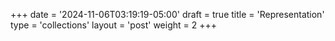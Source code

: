 +++
date = '2024-11-06T03:19:19-05:00'
draft = true
title = 'Representation'
type = 'collections'
layout = 'post'
weight = 2
+++

